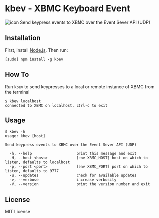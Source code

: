 kbev - XBMC Keyboard Event
==========================

![icon](icon.jpg) Send keypress events to XBMC over the Event Sever API (UDP)

Installation
------------

First, install [Node.js][0].  Then run:

    [sudo] npm install -g kbev

How To
------

Run `kbev` to send keypresses to a local or remote instance of XBMC from
the terminal

    $ kbev localhost
    connected to XBMC on localhost, ctrl-c to exit

Usage
-----

    $ kbev -h
    usage: kbev [host]

    Send keypress events to XBMC over the Event Sever API (UDP)

      -h, --help                    print this message and exit
      -H, --host <host>             [env XBMC_HOST] host on which to listen, defaults to localhost
      -p, --port <port>             [env XBMC_PORT] port on which to listen, defaults to 9777
      -u, --updates                 check for available updates
      -v, --verbose                 increase verbosity
      -V, --version                 print the version number and exit

License
-------

MIT License

[0]: http://nodejs.org
